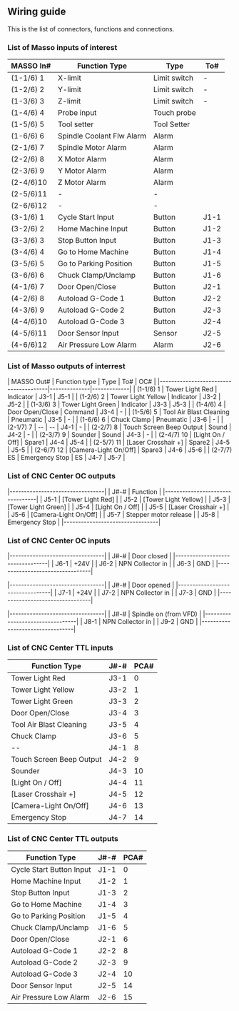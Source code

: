 ## Wiring guide

This is the list of connectors, functions and connections.

### List of Masso inputs of interest

   | MASSO In# | Function Type             | Type         | To#  |
   |-----------|---------------------------|--------------|------|
   | (1-1/6) 1 | X-limit                   | Limit switch | -    |
   | (1-2/6) 2 | Y-limit                   | Limit switch | -    |
   | (1-3/6) 3 | Z-limit                   | Limit switch | -    |
   | (1-4/6) 4 | Probe input               | Touch probe  |      |
   | (1-5/6) 5 | Tool setter               | Tool Setter  |      |
   | (1-6/6) 6 | Spindle Coolant Flw Alarm | Alarm        |      |
   | (2-1/6) 7 | Spindle Motor Alarm       | Alarm        |      |
   | (2-2/6) 8 | X Motor Alarm             | Alarm        |      |
   | (2-3/6) 9 | Y Motor Alarm             | Alarm        |      |
   | (2-4/6)10 | Z Motor Alarm             | Alarm        |      |
   | (2-5/6)11 | -                         | -            |      |
   | (2-6/6)12 | -                         | -            |      |
   | (3-1/6) 1 | Cycle Start Input         | Button       | J1-1 |
   | (3-2/6) 2 | Home Machine Input        | Button       | J1-2 |
   | (3-3/6) 3 | Stop Button Input         | Button       | J1-3 |
   | (3-4/6) 4 | Go to Home Machine        | Button       | J1-4 |
   | (3-5/6) 5 | Go to Parking Position    | Button       | J1-5 |
   | (3-6/6) 6 | Chuck Clamp/Unclamp       | Button       | J1-6 |
   | (4-1/6) 7 | Door Open/Close           | Button       | J2-1 |
   | (4-2/6) 8 | Autoload G-Code 1         | Button       | J2-2 |
   | (4-3/6) 9 | Autoload G-Code 2         | Button       | J2-3 |
   | (4-4/6)10 | Autoload G-Code 3         | Button       | J2-4 |
   | (4-5/6)11 | Door Sensor Input         | Sensor       | J2-5 |
   | (4-6/6)12 | Air Pressure Low Alarm    | Alarm        | J2-6 |  


### List of Masso outputs of interrest

   | MASSO Out# | Function type            | Type         | To#  | OC#  |
   |---------------------------------------|--------------|-------------|
   | (1-1/6)  1 | Tower Light Red          | Indicator    | J3-1 | J5-1 |
   | (1-2/6)  2 | Tower Light Yellow       | Indicator    | J3-2 | J5-2 |
   | (1-3/6)  3 | Tower Light Green        | Indicator    | J3-3 | J5-3 |
   | (1-4/6)  4 | Door Open/Close          | Command      | J3-4 | -    |
   | (1-5/6)  5 | Tool Air Blast Cleaning  | Pneumatic    | J3-5 | -    |
   | (1-6/6)  6 | Chuck Clamp              | Pneumatic    | J3-6 | -    |
   | (2-1/7)  7 | --                       | --           | J4-1 | -    |
   | (2-2/7)  8 | Touch Screen Beep Output | Sound        | J4-2 | -    |
   | (2-3/7)  9 | Sounder                  | Sound        | J4-3 | -    |
   | (2-4/7) 10 | [Light On / Off]         | Spare1       | J4-4 | J5-4 |
   | (2-5/7) 11 | [Laser Crosshair +]      | Spare2       | J4-5 | J5-5 |
   | (2-6/7) 12 | [Camera-Light On/Off]    | Spare3       | J4-6 | J5-6 |
   | (2-7/7) ES | Emergency Stop           | ES           | J4-7 | J5-7 |


### List of CNC Center OC outputs

   |---------------------------------|
   | J#-# | Function                 |
   |---------------------------------|
   | J5-1 | [Tower Light Red]        |
   | J5-2 | [Tower Light Yellow]     |
   | J5-3 | [Tower Light Green]      |
   | J5-4 | [Light On / Off]         |
   | J5-5 | [Laser Crosshair +]      |
   | J5-6 | [Camera-Light On/Off]    |
   | J5-7 | Stepper motor release    |
   | J5-8 | Emergency Stop           |
   |---------------------------------|


### List of CNC Center OC inputs

   |---------------------------------|
   | J#-# | Door closed              |
   |---------------------------------|
   | J6-1 | +24V                     |
   | J6-2 | NPN Collector in         |
   | J6-3 | GND                      |
   |---------------------------------|

   |---------------------------------|
   | J#-# | Door opened              |
   |---------------------------------|
   | J7-1 | +24V                     |
   | J7-2 | NPN Collector in         |
   | J7-3 | GND                      |
   |---------------------------------|

   |---------------------------------|
   | J#-# | Spindle on (from VFD)    |
   |---------------------------------|
   | J8-1 | NPN Collector in         |
   | J9-2 | GND                      |
   |---------------------------------|


### List of CNC Center TTL inputs

   | Function Type            | J#-# | PCA# |
   |--------------------------|------|------|
   | Tower Light Red          | J3-1 | 0    |
   | Tower Light Yellow       | J3-2 | 1    |
   | Tower Light Green        | J3-3 | 2    |
   | Door Open/Close          | J3-4 | 3    |
   | Tool Air Blast Cleaning  | J3-5 | 4    |
   | Chuck Clamp              | J3-6 | 5    |
   | --                       | J4-1 | 8    |
   | Touch Screen Beep Output | J4-2 | 9    |
   | Sounder                  | J4-3 | 10   |
   | [Light On / Off]         | J4-4 | 11   |
   | [Laser Crosshair +]      | J4-5 | 12   |
   | [Camera-Light On/Off]    | J4-6 | 13   |
   | Emergency Stop           | J4-7 | 14   |

### List of CNC Center TTL outputs

   | Function Type            | J#-# | PCA# |
   |--------------------------|------|------|
   | Cycle Start Button Input | J1-1 | 0    |
   | Home Machine Input       | J1-2 | 1    |
   | Stop Button Input        | J1-3 | 2    |
   | Go to Home Machine       | J1-4 | 3    |
   | Go to Parking Position   | J1-5 | 4    |
   | Chuck Clamp/Unclamp      | J1-6 | 5    |
   | Door Open/Close          | J2-1 | 6    |
   | Autoload G-Code 1        | J2-2 | 8    |
   | Autoload G-Code 2        | J2-3 | 9    |
   | Autoload G-Code 3        | J2-4 | 10   |
   | Door Sensor Input        | J2-5 | 14   |
   | Air Pressure Low Alarm   | J2-6 | 15   |

